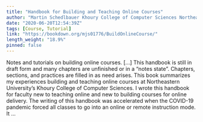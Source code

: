 ```yaml
---
title: "Handbook for Building and Teaching Online Courses"
author: "Martin Schedlbauer Khoury College of Computer Sciences Northeastern University Boston (USA)"
date: "2020-06-20T12:54:39Z"
tags: [Course, Tutorial]
link: "https://bookdown.org/mjs01776/BuildOnlineCourse/"
length_weight: "18.9%"
pinned: false
---
```


Notes and tutorials on building online courses. [...] This handbook is still in draft form and many chapters are unfinished or in a “notes state”. Chapters, sections, and practices are filled in as need arises. This book summarizes my experiences building and teaching online courses at Northeastern University’s Khoury College of Computer Sciences. I wrote this handbook for faculty new to teaching online and new to building courses for online delivery. The writing of this handbook was accelerated when the COVID-19 pandemic forced all classes to go into an online or remote instruction mode. It ...
